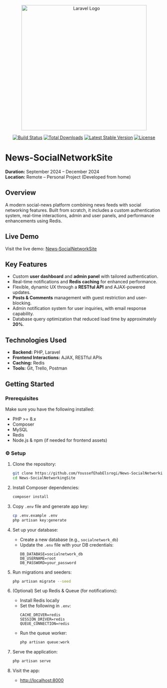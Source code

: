 <p align="center"><a href="https://laravel.com" target="_blank"><img src="https://raw.githubusercontent.com/laravel/art/master/logo-lockup/5%20SVG/2%20CMYK/1%20Full%20Color/laravel-logolockup-cmyk-red.svg" width="400" alt="Laravel Logo"></a></p>

<p align="center">
<a href="https://github.com/laravel/framework/actions"><img src="https://github.com/laravel/framework/workflows/tests/badge.svg" alt="Build Status"></a>
<a href="https://packagist.org/packages/laravel/framework"><img src="https://img.shields.io/packagist/dt/laravel/framework" alt="Total Downloads"></a>
<a href="https://packagist.org/packages/laravel/framework"><img src="https://img.shields.io/packagist/v/laravel/framework" alt="Latest Stable Version"></a>
<a href="https://packagist.org/packages/laravel/framework"><img src="https://img.shields.io/packagist/l/laravel/framework" alt="License"></a>
</p>

# News-SocialNetworkSite

**Duration:** September 2024 – December 2024  
**Location:** Remote – Personal Project (Developed from home)

## Overview
A modern social-news platform combining news feeds with social networking features. Built from scratch, it includes a custom authentication system, real-time interactions, admin and user panels, and performance enhancements using Redis.

## Live Demo
Visit the live demo: [News‑SocialNetworkSite](https://socialnetwork.scriptstars.com/home)

## Key Features
- Custom **user dashboard** and **admin panel** with tailored authentication.
- Real-time notifications and **Redis caching** for enhanced performance.
- Flexible, dynamic UX through a **RESTful API** and AJAX-powered updates.
- **Posts & Comments** management with guest restriction and user-blocking.
- Admin notification system for user inquiries, with email response capability.
- Database query optimization that reduced load time by approximately **20%**.

## Technologies Used
- **Backend:** PHP, Laravel  
- **Frontend Interactions:** AJAX, RESTful APIs  
- **Caching:** Redis  
- **Tools:** Git, Trello, Postman  

## Getting Started

### Prerequisites
Make sure you have the following installed:
- PHP >= 8.x  
- Composer  
- MySQL  
- Redis  
- Node.js & npm (if needed for frontend assets)

### ⚙️ Setup

1. Clone the repository:
   ```bash
   git clone https://github.com/YoussefEhabElsrogi/News-SocialNetworkingSite.git
   cd News-SocialNetworkingSite
   ```

2. Install Composer dependencies:
   ```bash
   composer install
   ```

3. Copy `.env` file and generate app key:
   ```bash
   cp .env.example .env
   php artisan key:generate
   ```

4. Set up your database:
   - Create a new database (e.g., `socialnetwork_db`)
   - Update the `.env` file with your DB credentials:
     ```env
     DB_DATABASE=socialnetwork_db
     DB_USERNAME=root
     DB_PASSWORD=your_password
     ```

5. Run migrations and seeders:
   ```bash
   php artisan migrate --seed
   ```

6. (Optional) Set up Redis & Queue (for notifications):
   - Install Redis locally
   - Set the following in `.env`:
     ```env
     CACHE_DRIVER=redis
     SESSION_DRIVER=redis
     QUEUE_CONNECTION=redis
     ```
   - Run the queue worker:
     ```bash
     php artisan queue:work
     ```

7. Serve the application:
   ```bash
   php artisan serve
   ```

8. Visit the app:
   - [http://localhost:8000](http://localhost:8000)
